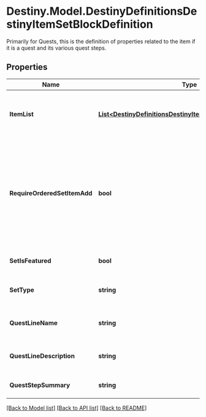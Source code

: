 # Destiny.Model.DestinyDefinitionsDestinyItemSetBlockDefinition
Primarily for Quests, this is the definition of properties related to the item if it is a quest and its various quest steps.

## Properties

Name | Type | Description | Notes
------------ | ------------- | ------------- | -------------
**ItemList** | [**List&lt;DestinyDefinitionsDestinyItemSetBlockEntryDefinition&gt;**](DestinyDefinitionsDestinyItemSetBlockEntryDefinition.md) | A collection of hashes of set items, for items such as Quest Metadata items that possess this data. | [optional] 
**RequireOrderedSetItemAdd** | **bool** | If true, items in the set can only be added in increasing order, and adding an item will remove any previous item. For Quests, this is by necessity true. Only one quest step is present at a time, and previous steps are removed as you advance in the quest. | [optional] 
**SetIsFeatured** | **bool** | If true, the UI should treat this quest as \&quot;featured\&quot; | [optional] 
**SetType** | **string** | A string identifier we can use to attempt to identify the category of the Quest. | [optional] 
**QuestLineName** | **string** | The name of the quest line that this quest step is a part of. | [optional] 
**QuestLineDescription** | **string** | The description of the quest line that this quest step is a part of. | [optional] 
**QuestStepSummary** | **string** | An additional summary of this step in the quest line. | [optional] 

[[Back to Model list]](../README.md#documentation-for-models) [[Back to API list]](../README.md#documentation-for-api-endpoints) [[Back to README]](../README.md)


